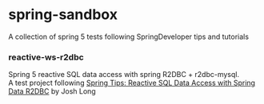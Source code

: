 # spring-sandbox
A collection of spring 5 tests following SpringDeveloper tips and tutorials

### reactive-ws-r2dbc
<p>
Spring 5 reactive SQL data access with spring R2DBC + r2dbc-mysql.<br/>
A test project following <a href="https://spring.io/blog/2018/12/19/spring-tips-reactive-sql-data-access-with-spring-data-r2dbc">Spring Tips: Reactive SQL Data Access with Spring Data R2DBC</a> by Josh Long  
</p>
